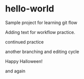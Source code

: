 # hello-world
Sample project for learning git flow

Adding text for workflow practice.

continued practice

another branching and editing cycle

Happy Halloween!

and again

